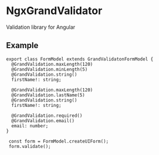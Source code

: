 # NgxGrandValidator

Validation library for Angular

## Example

```
export class FormModel extends GrandValidatonFormModel {
  @GrandValidation.maxLength(120)
  @GrandValidation.minLength(5)
  @GrandValidation.string()
  firstName!: string;

  @GrandValidation.maxLength(120)
  @GrandValidation.lastName(5)
  @GrandValidation.string()
  firstName!: string;

  @GrandValidation.required()
  @GrandValidation.email()
  email: number;
}

```

```
 const form = FormModel.createUIForm();
 form.validate();
```
